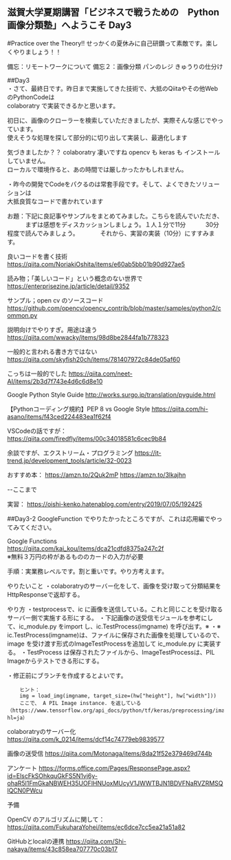 ## 滋賀大学夏期講習「ビジネスで戦うための　Python画像分類塾」へようこそ  Day3

#Practice over the Theory!! せっかくの夏休みに自己研鑽って素敵です。楽しくやりましょう！！  

備忘：リモートワークについて
備忘２：画像分類 パンのレジ きゅうりの仕分け

##Day3  
・さて、最終日です。昨日まで実施してきた技術で、大抵のQiitaやその他WebのPythonCodeは  
  colaboratry で実装できるかと思います。  
  
  初日に、画像のクローラーを検索していただきましたが、実際そんな感じでやっています。  
  使えそうな処理を探して部分的に切り出して実装し、最適化します  
  
  気づきましたか？？ colaboratry 凄いですね opencv も keras も インストールしていません。  
  ローカルで環境作ると、あの時間では厳しかったかもしれません。  
  
  ・昨今の開発でCodeをパクるのは常套手段です。そして、よくできたソリューションは  
  大抵良質なコードで書かれています  
  
  お題：下記に良記事やサンプルをまとめてみました。こちらを読んでいただき、
  　　　まずは感想をディスカッションしましょう。１人１分で11分
  　　　30分程度で読んでみましょう。
  　　　
  それから、実習の実装（10分）にすすみます。
  
  
  良いコードを書く技術  
  https://qiita.com/NoriakiOshita/items/e60ab5bb01b90d927ae5  
  
  読み物；「美しいコード」という概念のない世界で  
  https://enterprisezine.jp/article/detail/9352  
  
  サンプル；open cv のソースコード
  https://github.com/opencv/opencv_contrib/blob/master/samples/python2/common.py
  
  説明向けでやりすぎ。用途は違う
  https://qiita.com/wwacky/items/98d8be2844fa1b778323
  
  一般的と言われる書き方ではない
  https://qiita.com/skyfish20ch/items/781407972c84de05af60
  
  こっちは一般的でした
  https://qiita.com/neet-AI/items/2b3d7f743e4d6c6d8e10
  
  Google Python Style Guide
  http://works.surgo.jp/translation/pyguide.html
  
  【Pythonコーディング規約】PEP 8 vs Google Style
  https://qiita.com/hi-asano/items/f43ced224483ea1f62f4
  
  VSCodeの話ですが：
  https://qiita.com/firedfly/items/00c34018581c6cec9b84
  
  余談ですが、エクストリーム・プログラミング
  https://it-trend.jp/development_tools/article/32-0023
  
  おすすめ本： https://amzn.to/2Quk2mP https://amzn.to/3lkajhn
  
  --ここまで
  
  実習：
  https://oishi-kenko.hatenablog.com/entry/2019/07/05/192425
  
##Day3-2
  GoogleFunction でやりたかったところですが、これは応用編でやってみてください。

  Google Functions  
  https://qiita.com/kai_kou/items/dca21cdfd8375a247c2f  
  ※無料３万円の枠があるもののカードの入力が必要  
  

  手順：実業務レベルです。割と重いです。やり方考えます。
  
  やりたいこと
  ・colaboratryのサーバー化をして、画像を受け取って分類結果をHttpResponseで返却する。
  
  やり方
  ・testprocessで、ic に画像を送信している。これと同じことを受け取るサーバー側で実施する形にする。
  ・下記画像の送受信モジュールを参考にして、ic_module.py をimport し、ic.TestProcess(imgname) を呼び出す。※
  ・※ ic.TestProcess(imgname)は、ファイルに保存された画像を処理しているので、
    image を受け渡す形式のImageTestProcessを追加して ic_module.py に実装する。
  ・TestProcess は保存されたファイルから、ImageTestProcessは、PIL Imageからテストできる形にする。
  
  ・修正前にブランチを作成するとよいです。

        ヒント：
        img = load_img(imgname, target_size=(hw["height"], hw["width"]))    
        ここで、 A PIL Image instance. を返している（https://www.tensorflow.org/api_docs/python/tf/keras/preprocessing/image/load_img?hl=ja）
  
  colaboratryのサーバー化
  https://qiita.com/k_0214/items/dcf14c74779eb9839577
  
  画像の送受信
  https://qiita.com/Motonaga/items/8da21f52e379469d744b
  
  アンケート
  https://forms.office.com/Pages/ResponsePage.aspx?id=ElscFkSOhkquGkFS5N1vj6y-ohaR5l1FmGkaNBWEH35UOFlHNUoxMUcyV1JWWTBJN1BDVFNaRVZRMSQlQCN0PWcu
  
  予備  
  
  OpenCV のアルゴリズムに関して：  
  https://qiita.com/FukuharaYohei/items/ec6dce7cc5ea21a51a82  
  
  GitHubとlocalの連携
  https://qiita.com/Shi-nakaya/items/43c858ea707770c03b17
  
